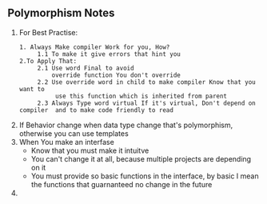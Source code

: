 ## Polymorphism Notes
1. For Best Practise:
   ````
   1. Always Make compiler Work for you, How?
        1.1 To make it give errors that hint you
   2.To Apply That:
        2.1 Use word Final to avoid 
            override function You don't override
        2.2 Use override word in child to make compiler Know that you want to
             use this function which is inherited from parent
        2.3 Always Type word virtual If it's virtual, Don't depend on compiler  and to make code friendly to read 
   ```` 
2. If Behavior change when data type change that's polymorphism, otherwise you can use templates
3. When You make an interfase
   * Know that you must make it intuitve
   * You can't change it at all, because multiple projects are depending on it
   * You must provide so basic functions in the interface, by basic I mean the functions that guarnanteed no change in the future
4. 
  
  
